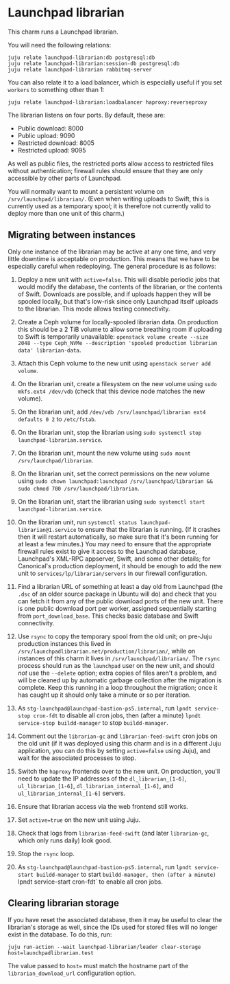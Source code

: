 # Launchpad librarian

This charm runs a Launchpad librarian.

You will need the following relations:

    juju relate launchpad-librarian:db postgresql:db
    juju relate launchpad-librarian:session-db postgresql:db
    juju relate launchpad-librarian rabbitmq-server

You can also relate it to a load balancer, which is especially useful if you
set `workers` to something other than 1:

    juju relate launchpad-librarian:loadbalancer haproxy:reverseproxy

The librarian listens on four ports.  By default, these are:

- Public download: 8000
- Public upload: 9090
- Restricted download: 8005
- Restricted upload: 9095

As well as public files, the restricted ports allow access to restricted
files without authentication; firewall rules should ensure that they are
only accessible by other parts of Launchpad.

You will normally want to mount a persistent volume on
`/srv/launchpad/librarian/`.  (Even when writing uploads to Swift, this is
currently used as a temporary spool; it is therefore not currently valid to
deploy more than one unit of this charm.)

## Migrating between instances

Only one instance of the librarian may be active at any one time, and very
little downtime is acceptable on production.  This means that we have to be
especially careful when redeploying.  The general procedure is as follows:

1. Deploy a new unit with `active=false`.  This will disable periodic jobs
   that would modify the database, the contents of the librarian, or the
   contents of Swift.  Downloads are possible, and if uploads happen they
   will be spooled locally, but that's low-risk since only Launchpad itself
   uploads to the librarian.  This mode allows testing connectivity.

1. Create a Ceph volume for locally-spooled librarian data.  On production
   this should be a 2 TiB volume to allow some breathing room if uploading
   to Swift is temporarily unavailable: `openstack volume create --size 2048
   --type Ceph_NVMe --description 'spooled production librarian data'
   librarian-data`.

1. Attach this Ceph volume to the new unit using `openstack server add
   volume`.

1. On the librarian unit, create a filesystem on the new volume using `sudo
   mkfs.ext4 /dev/vdb` (check that this device node matches the new volume).

1. On the librarian unit, add `/dev/vdb /srv/launchpad/librarian ext4
   defaults 0 2` to `/etc/fstab`.

1. On the librarian unit, stop the librarian using `sudo systemctl stop
   launchpad-librarian.service`.

1. On the librarian unit, mount the new volume using `sudo mount
   /srv/launchpad/librarian`.

1. On the librarian unit, set the correct permissions on the new volume
   using `sudo chown launchpad:launchpad /srv/launchpad/librarian && sudo
   chmod 700 /srv/launchpad/librarian`.

1. On the librarian unit, start the librarian using `sudo systemctl start
   launchpad-librarian.service`.

1. On the librarian unit, run `systemctl status
   launchpad-librarian@1.service` to ensure that the librarian is running.
   (If it crashes then it will restart automatically, so make sure that it's
   been running for at least a few minutes.)  You may need to ensure that
   the appropriate firewall rules exist to give it access to the Launchpad
   database, Launchpad's XML-RPC appserver, Swift, and some other details;
   for Canonical's production deployment, it should be enough to add the new
   unit to `services/lp/librarian/servers` in our firewall configuration.

1. Find a librarian URL of something at least a day old from Launchpad (the
   `.dsc` of an older source package in Ubuntu will do) and check that you
   can fetch it from any of the public download ports of the new unit.
   There is one public download port per worker, assigned sequentially
   starting from `port_download_base`.  This checks basic database and Swift
   connectivity.

1. Use `rsync` to copy the temporary spool from the old unit; on pre-Juju
   production instances this lived in
   `/srv/launchpadlibrarian.net/production/librarian/`, while on instances
   of this charm it lives in `/srv/launchpad/librarian/`.  The `rsync`
   process should run as the `launchpad` user on the new unit, and should
   _not_ use the `--delete` option; extra copies of files aren't a problem,
   and will be cleaned up by automatic garbage collection after the
   migration is complete.  Keep this running in a loop throughout the
   migration; once it has caught up it should only take a minute or so per
   iteration.

1. As `stg-launchpad@launchpad-bastion-ps5.internal`, run `lpndt
   service-stop cron-fdt` to disable all cron jobs, then (after a minute)
   `lpndt service-stop buildd-manager` to stop `buildd-manager`.

1. Comment out the `librarian-gc` and `librarian-feed-swift` cron jobs on
   the old unit (if it was deployed using this charm and is in a different
   Juju application, you can do this by setting `active=false` using Juju),
   and wait for the associated processes to stop.

1. Switch the `haproxy` frontends over to the new unit.  On production,
   you'll need to update the IP addresses of the `dl_librarian_[1-6]`,
   `ul_librarian_[1-6]`, `dl_librarian_internal_[1-6]`, and
   `ul_librarian_internal_[1-6]` servers.

1. Ensure that librarian access via the web frontend still works.

1. Set `active=true` on the new unit using Juju.

1. Check that logs from `librarian-feed-swift` (and later `librarian-gc`,
   which only runs daily) look good.

1. Stop the `rsync` loop.

1. As `stg-launchpad@launchpad-bastion-ps5.internal`, run `lpndt
   service-start buildd-manager` to start `buildd-manager, then (after a
   minute) `lpndt service-start cron-fdt` to enable all cron jobs.

## Clearing librarian storage

If you have reset the associated database, then it may be useful to clear
the librarian's storage as well, since the IDs used for stored files will no
longer exist in the database.  To do this, run:

    juju run-action --wait launchpad-librarian/leader clear-storage host=launchpadlibrarian.test

The value passed to `host=` must match the hostname part of the
`librarian_download_url` configuration option.
